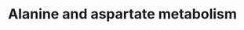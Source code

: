 ---
annotations:
- id: PW:0000011
  parent: classic metabolic pathway
  type: Pathway Ontology
  value: amino acid metabolic pathway
- id: PW:0000028
  parent: classic metabolic pathway
  type: Pathway Ontology
  value: alanine, aspartate and glutamate metabolic pathway
authors:
- L.M.Ferrante
- MaintBot
- Khanspers
- Andra
- Michiel
- MartijnVanIersel
- AlexanderPico
- Christine Chichester
- Egonw
- Mkutmon
description: Converted from rat to human using ortholog information, originally from
  KEGG. Originally edited by Sebastien Burel.   This pathway describes the metabolism
  of amino acids alanine and aspartate. Alanine is broken down by oxidative deamination,
  the inverse reaction of the reductive amination biosynthesis, catalyzed by the same
  enzymes.   Proteins on this pathway have targeted assays available via the [https://assays.cancer.gov/available_assays?wp_id=WP106
  CPTAC Assay Portal]
last-edited: 2021-01-02
organisms:
- Homo sapiens
redirect_from:
- /index.php/Pathway:WP106
- /instance/WP106
revision: null
schema-jsonld:
- '@context': https://schema.org/
  '@id': https://wikipathways.github.io/pathways/WP106.html
  '@type': Dataset
  creator:
    '@type': Organization
    name: WikiPathways
  description: Converted from rat to human using ortholog information, originally
    from KEGG. Originally edited by Sebastien Burel.   This pathway describes the
    metabolism of amino acids alanine and aspartate. Alanine is broken down by oxidative
    deamination, the inverse reaction of the reductive amination biosynthesis, catalyzed
    by the same enzymes.   Proteins on this pathway have targeted assays available
    via the [https://assays.cancer.gov/available_assays?wp_id=WP106 CPTAC Assay Portal]
  keywords:
  - 1.2.1.18
  - 1.4.3.1
  - 1.4.3.15
  - 1.4.3.16
  - 1.4.3.2
  - 2-Oxoglutarate
  - 2-Oxosuccinamate
  - 2.1.3.2
  - 2.3.1.7
  - 2.6.1.12
  - 2.6.1.14
  - 2.6.1.18
  - 3.4.13.3
  - 3.5.1.1
  - 3.5.1.3
  - 3.5.1.38
  - 3.5.1.7
  - 4.1.1.11
  - 4.1.1.12
  - 4.3.1.1
  - 4.3.2.2
  - 5.1.1.1
  - 5.1.1.13
  - 6.1.1.22
  - 6.1.1.7
  - 6.3.1.1
  - 6.3.2.11
  - 6.3.4.4
  - 6.3.5.4
  - 6.3.5.6
  - ABAT
  - AGXT
  - ASL
  - ASPA
  - ASS
  - Acetyl-CoA
  - Adenylosuccinate
  - Arginine and Proline metabolism
  - Carnosine
  - Citric acid
  - Cyanoamino acid metabolism
  - D-Ala metabolism
  - D-Alanine
  - D-aspartate
  - DARS
  - Fatty acid metabolism
  - Fumarate
  - GAD1
  - GAD2
  - GOT1
  - GOT2
  - GPT
  - Glycine, serine and threonine metabolism
  - Glycolysis & gluconeogenesis
  - Histidine metabolism
  - L-Alanine
  - L-Argininosuccinate
  - L-Asparagine
  - L-Asparagine acid
  - L-Aspartic acid
  - L-aspartate
  - Lysine biosynthesis
  - Malate
  - Malonate semialdehyde
  - N-Acetyl-L-aspartate
  - N-Carbamoyl-L-aspartate
  - Nicotinate and nicotinamide metabolism
  - O-Acetylcarnitine
  - Oxaloacetate
  - PC
  - Pantothenate and CoA biosynthesis
  - Pyrimidine metabolism
  - Pyruvate
  - Reductive carboxylate cycle (CO2 fixation)
  - Selenoamino acid metabolism
  - Succinate
  - Urea cycel and metabolism of amino groups
  - b-Alanine
  - beta-Alanine metabolism
  - tRNA (Asn)
  - tRNA(Asp)
  license: CC0
  name: Alanine and aspartate metabolism
seo: CreativeWork
title: Alanine and aspartate metabolism
wpid: WP106
---